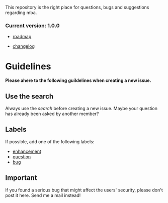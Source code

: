 This repository is the right place for questions, bugs and suggestions regarding mba.

### Current version: 1.0.0 

- [roadmap](../../milestones?state=open)

- [changelog](CHANGELOG.md)





# Guidelines
**Please ahere to the following guildelines when creating a new issue.**
## Use the search

Always use the *search* before creating a new issue. Maybe your question has already been asked by another member?

## Labels

If possible, add one of the following labels:
- [enhancement](../../issues?q=label:enhancement)
- [question](../../issues?q=label:question)
- [bug](../../issues?q=label:bug)

## Important
If you found a serious bug that might affect the users' security, please don't post it here. Send me a mail instead!
